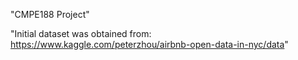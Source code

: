 "CMPE188 Project"

"Initial dataset was obtained from: https://www.kaggle.com/peterzhou/airbnb-open-data-in-nyc/data"
